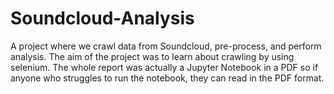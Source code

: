 # Soundcloud-Analysis
A project where we crawl data from Soundcloud, pre-process, and perform analysis.
The aim of the project was to learn about crawling by using selenium. The whole report was actually a Jupyter Notebook in a PDF so if anyone who struggles to run the notebook, they can read in the PDF format.

